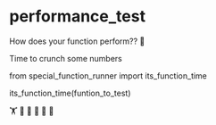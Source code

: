 # performance_test

How does your function perform?? 🤔

Time to crunch some numbers

from special_function_runner import its_function_time

its_function_time(funtion_to_test)

 🏋️  🔢  🔧  🐍  💃  🕺 
